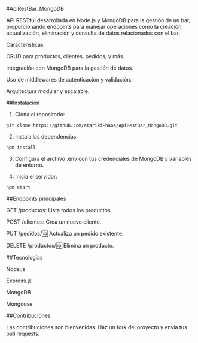 #ApiRestBar_MongoDB

API RESTful desarrollada en Node.js y MongoDB para la gestión de un bar, proporcionando endpoints para manejar operaciones como la creación, actualización, eliminación y consulta de datos relacionados con el bar.

Características

CRUD para productos, clientes, pedidos, y más.

Integración con MongoDB para la gestión de datos.

Uso de middlewares de autenticación y validación.

Arquitectura modular y escalable.


##Instalación

1. Clona el repositorio:

```
git clone https://github.com/atariki-haoa/ApiRestBar_MongoDB.git
```


2. Instala las dependencias:

```
npm install
```


3. Configura el archivo .env con tus credenciales de MongoDB y variables de entorno.


4. Inicia el servidor:

```
npm start

```

##Endpoints principales

GET /productos: Lista todos los productos.

POST /clientes: Crea un nuevo cliente.

PUT /pedidos/:id: Actualiza un pedido existente.

DELETE /productos/:id: Elimina un producto.


##Tecnologías

Node.js

Express.js

MongoDB

Mongoose


##Contribuciones

Las contribuciones son bienvenidas. Haz un fork del proyecto y envía tus pull requests.
